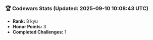 ### 🏆 Codewars Stats (Updated: 2025-09-10 10:08:43 UTC)

- **Rank:** 8 kyu
- **Honor Points:** 3
- **Completed Challenges:** 1
